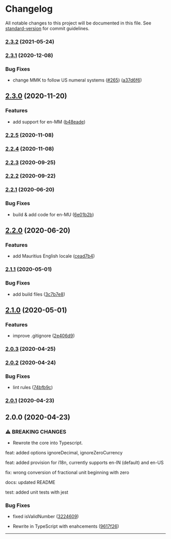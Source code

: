 # Changelog

All notable changes to this project will be documented in this file. See [standard-version](https://github.com/conventional-changelog/standard-version) for commit guidelines.

### [2.3.2](https://github.com/mastermunj/to-words/compare/v2.3.1...v2.3.2) (2021-05-24)

### [2.3.1](https://github.com/mastermunj/to-words/compare/v2.3.0...v2.3.1) (2020-12-08)


### Bug Fixes

* change MMK to follow US numeral systems ([#265](https://github.com/mastermunj/to-words/issues/265)) ([a37d6f6](https://github.com/mastermunj/to-words/commit/a37d6f6f6012d6abb1627d6fdacb34f5dd62ecc8))

## [2.3.0](https://github.com/mastermunj/to-words/compare/v2.2.5...v2.3.0) (2020-11-20)


### Features

* add support for en-MM ([b48eade](https://github.com/mastermunj/to-words/commit/b48eade05b0b0272443ecf89acf6004c0d3f18aa))

### [2.2.5](https://github.com/mastermunj/to-words/compare/v2.2.4...v2.2.5) (2020-11-08)

### [2.2.4](https://github.com/mastermunj/to-words/compare/v2.2.3...v2.2.4) (2020-11-08)

### [2.2.3](https://github.com/mastermunj/to-words/compare/v2.2.2...v2.2.3) (2020-09-25)

### [2.2.2](https://github.com/mastermunj/to-words/compare/v2.2.1...v2.2.2) (2020-09-22)

### [2.2.1](https://github.com/mastermunj/to-words/compare/v2.2.0...v2.2.1) (2020-06-20)


### Bug Fixes

* build & add code for en-MU ([6e01b2b](https://github.com/mastermunj/to-words/commit/6e01b2b0b1bbb04ff94e9f82daad723f03628100))

## [2.2.0](https://github.com/mastermunj/to-words/compare/v2.1.1...v2.2.0) (2020-06-20)


### Features

* add Mauritius English locale ([cead7b4](https://github.com/mastermunj/to-words/commit/cead7b42b106c06404f8c7ef21f28262f353aa66))

### [2.1.1](https://github.com/mastermunj/to-words/compare/v2.1.0...v2.1.1) (2020-05-01)


### Bug Fixes

* add build files ([3c7b7e8](https://github.com/mastermunj/to-words/commit/3c7b7e8f0fe7a3f08dc853a93f7ee5210d1b1f61))

## [2.1.0](https://github.com/mastermunj/to-words/compare/v2.0.3...v2.1.0) (2020-05-01)


### Features

* improve .gitignore ([2e406d9](https://github.com/mastermunj/to-words/commit/2e406d90ced857b9c73cbff98c810172c26e9dd4))

### [2.0.3](https://github.com/mastermunj/to-words/compare/v2.0.2...v2.0.3) (2020-04-25)

### [2.0.2](https://github.com/mastermunj/to-words/compare/v2.0.1...v2.0.2) (2020-04-24)


### Bug Fixes

* lint rules ([74bfb9c](https://github.com/mastermunj/to-words/commit/74bfb9c8b91eda02dbcde9596b61d9de67737355))

### [2.0.1](https://github.com/mastermunj/to-words/compare/v2.0.0...v2.0.1) (2020-04-23)

## 2.0.0 (2020-04-23)


### ⚠ BREAKING CHANGES

* Rewrote the core into Typescript.

feat: added options ignoreDecimal, ignoreZeroCurrency

feat: added provision for i18n, currently supports en-IN (default) and en-US

fix: wrong conversion of fractional unit beginning with zero

docs: updated README

test: added unit tests with jest

### Bug Fixes

* fixed isValidNumber ([3224609](https://github.com/mastermunj/to-words/commit/3224609c6a09fa0ec66df0abe5daf43754389187))


* Rewrite in TypeScript with enahcements ([9617f26](https://github.com/mastermunj/to-words/commit/9617f261b8ba48bcedd3f72391776feebe7800df))
---
